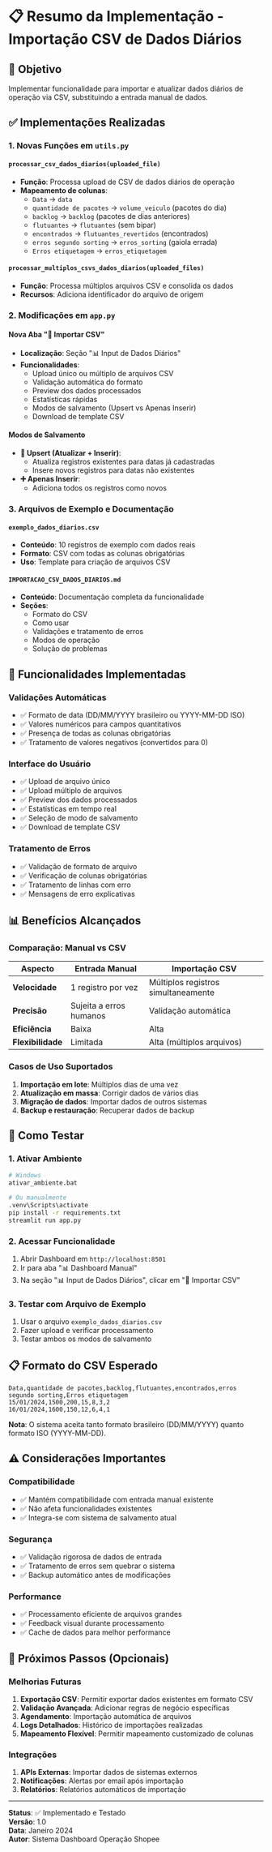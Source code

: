 # 📋 Resumo da Implementação - Importação CSV de Dados Diários

## 🎯 Objetivo

Implementar funcionalidade para importar e atualizar dados diários de operação via CSV, substituindo a entrada manual de dados.

## ✅ Implementações Realizadas

### 1. Novas Funções em `utils.py`

#### `processar_csv_dados_diarios(uploaded_file)`
- **Função**: Processa upload de CSV de dados diários de operação
- **Mapeamento de colunas**:
  - `Data` → `data`
  - `quantidade de pacotes` → `volume_veiculo` (pacotes do dia)
  - `backlog` → `backlog` (pacotes de dias anteriores)
  - `flutuantes` → `flutuantes` (sem bipar)
  - `encontrados` → `flutuantes_revertidos` (encontrados)
  - `erros segundo sorting` → `erros_sorting` (gaiola errada)
  - `Erros etiquetagem` → `erros_etiquetagem`

#### `processar_multiplos_csvs_dados_diarios(uploaded_files)`
- **Função**: Processa múltiplos arquivos CSV e consolida os dados
- **Recursos**: Adiciona identificador do arquivo de origem

### 2. Modificações em `app.py`

#### Nova Aba "📁 Importar CSV"
- **Localização**: Seção "📊 Input de Dados Diários"
- **Funcionalidades**:
  - Upload único ou múltiplo de arquivos CSV
  - Validação automática do formato
  - Preview dos dados processados
  - Estatísticas rápidas
  - Modos de salvamento (Upsert vs Apenas Inserir)
  - Download de template CSV

#### Modos de Salvamento
- **🔄 Upsert (Atualizar + Inserir)**:
  - Atualiza registros existentes para datas já cadastradas
  - Insere novos registros para datas não existentes
- **➕ Apenas Inserir**:
  - Adiciona todos os registros como novos

### 3. Arquivos de Exemplo e Documentação

#### `exemplo_dados_diarios.csv`
- **Conteúdo**: 10 registros de exemplo com dados reais
- **Formato**: CSV com todas as colunas obrigatórias
- **Uso**: Template para criação de arquivos CSV

#### `IMPORTACAO_CSV_DADOS_DIARIOS.md`
- **Conteúdo**: Documentação completa da funcionalidade
- **Seções**:
  - Formato do CSV
  - Como usar
  - Validações e tratamento de erros
  - Modos de operação
  - Solução de problemas

## 🔧 Funcionalidades Implementadas

### Validações Automáticas
- ✅ Formato de data (DD/MM/YYYY brasileiro ou YYYY-MM-DD ISO)
- ✅ Valores numéricos para campos quantitativos
- ✅ Presença de todas as colunas obrigatórias
- ✅ Tratamento de valores negativos (convertidos para 0)

### Interface do Usuário
- ✅ Upload de arquivo único
- ✅ Upload múltiplo de arquivos
- ✅ Preview dos dados processados
- ✅ Estatísticas em tempo real
- ✅ Seleção de modo de salvamento
- ✅ Download de template CSV

### Tratamento de Erros
- ✅ Validação de formato de arquivo
- ✅ Verificação de colunas obrigatórias
- ✅ Tratamento de linhas com erro
- ✅ Mensagens de erro explicativas

## 📊 Benefícios Alcançados

### Comparação: Manual vs CSV

| Aspecto | Entrada Manual | Importação CSV |
|---------|----------------|----------------|
| **Velocidade** | 1 registro por vez | Múltiplos registros simultaneamente |
| **Precisão** | Sujeita a erros humanos | Validação automática |
| **Eficiência** | Baixa | Alta |
| **Flexibilidade** | Limitada | Alta (múltiplos arquivos) |

### Casos de Uso Suportados
1. **Importação em lote**: Múltiplos dias de uma vez
2. **Atualização em massa**: Corrigir dados de vários dias
3. **Migração de dados**: Importar dados de outros sistemas
4. **Backup e restauração**: Recuperar dados de backup

## 🚀 Como Testar

### 1. Ativar Ambiente
```bash
# Windows
ativar_ambiente.bat

# Ou manualmente
.venv\Scripts\activate
pip install -r requirements.txt
streamlit run app.py
```

### 2. Acessar Funcionalidade
1. Abrir Dashboard em `http://localhost:8501`
2. Ir para aba "📊 Dashboard Manual"
3. Na seção "📊 Input de Dados Diários", clicar em "📁 Importar CSV"

### 3. Testar com Arquivo de Exemplo
1. Usar o arquivo `exemplo_dados_diarios.csv`
2. Fazer upload e verificar processamento
3. Testar ambos os modos de salvamento

## 📋 Formato do CSV Esperado

```csv
Data,quantidade de pacotes,backlog,flutuantes,encontrados,erros segundo sorting,Erros etiquetagem
15/01/2024,1500,200,15,8,3,2
16/01/2024,1600,150,12,6,4,1
```

**Nota**: O sistema aceita tanto formato brasileiro (DD/MM/YYYY) quanto formato ISO (YYYY-MM-DD).

## ⚠️ Considerações Importantes

### Compatibilidade
- ✅ Mantém compatibilidade com entrada manual existente
- ✅ Não afeta funcionalidades existentes
- ✅ Integra-se com sistema de salvamento atual

### Segurança
- ✅ Validação rigorosa de dados de entrada
- ✅ Tratamento de erros sem quebrar o sistema
- ✅ Backup automático antes de modificações

### Performance
- ✅ Processamento eficiente de arquivos grandes
- ✅ Feedback visual durante processamento
- ✅ Cache de dados para melhor performance

## 🔄 Próximos Passos (Opcionais)

### Melhorias Futuras
1. **Exportação CSV**: Permitir exportar dados existentes em formato CSV
2. **Validação Avançada**: Adicionar regras de negócio específicas
3. **Agendamento**: Importação automática de arquivos
4. **Logs Detalhados**: Histórico de importações realizadas
5. **Mapeamento Flexível**: Permitir mapeamento customizado de colunas

### Integrações
1. **APIs Externas**: Importar dados de sistemas externos
2. **Notificações**: Alertas por email após importação
3. **Relatórios**: Relatórios automáticos de importação

---

**Status**: ✅ Implementado e Testado  
**Versão**: 1.0  
**Data**: Janeiro 2024  
**Autor**: Sistema Dashboard Operação Shopee 